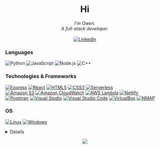 <h1 align="center">Hi</h1>

<p align="center">
    <i>
        I'm Owen.<br>
        A full-stack developer.<br>
    </i><br>
    <a href="https://www.linkedin.com/in/odevie">
        <img src="https://img.shields.io/badge/LinkedIn-blue?style=flat-square&logo=linkedin" alt="LinkedIn">
    </a>

### Languages
![Python](https://img.shields.io/static/v1?style=for-the-badge&message=Python&color=3776AB&logo=Python&logoColor=FFFFFF&label=)
![JavaScript](https://img.shields.io/static/v1?style=for-the-badge&message=JavaScript&color=222222&logo=JavaScript&logoColor=F7DF1E&label=)
![Node.js](https://img.shields.io/static/v1?style=for-the-badge&message=Node.js&color=339933&logo=Node.js&logoColor=FFFFFF&label=)
![C++](https://img.shields.io/static/v1?style=for-the-badge&message=C%2B%2B&color=00599C&logo=C%2B%2B&logoColor=FFFFFF&label=)

### Technologies & Frameworks
[![Express](https://img.shields.io/badge/express.js-black?style=for-the-badge&logo=JavaScript)](https://github.com/iridant)
[![React](https://img.shields.io/static/v1?style=for-the-badge&message=React&color=222222&logo=React&logoColor=61DAFB&label=)](https://github.com/iridant)
[![HTML5](https://img.shields.io/static/v1?style=for-the-badge&message=HTML5&color=E34F26&logo=HTML5&logoColor=FFFFFF&label=)](https://github.com/iridant)
[![CSS3](https://img.shields.io/static/v1?style=for-the-badge&message=CSS&color=1572B6&logo=CSS3&logoColor=FFFFFF&label=)](https://github.com/iridant)
[![Serverless](https://img.shields.io/static/v1?style=for-the-badge&message=Serverless&color=FD5750&logo=Serverless&logoColor=FFFFFF&label=)](https://github.com/iridant)<br>
[![Amazon S3](https://img.shields.io/static/v1?style=for-the-badge&message=AWS+S3&color=569A31&logo=Amazon+S3&logoColor=FFFFFF&label=)](https://github.com/iridant)
[![Amazon CloudWatch](https://img.shields.io/static/v1?style=for-the-badge&message=Amazon+CloudWatch&color=FF4F8B&logo=Amazon+CloudWatch&logoColor=FFFFFF&label=)](https://github.com/iridant)
[![AWS Lambda](https://img.shields.io/static/v1?style=for-the-badge&message=AWS+Lambda&color=222222&logo=AWS+Lambda&logoColor=FF9900&label=)](https://github.com/iridant)
[![Netlify](https://img.shields.io/static/v1?style=for-the-badge&message=Netlify&color=222222&logo=Netlify&logoColor=00C7B7&label=)](https://github.com/iridant)<br>
[![Postman](https://img.shields.io/badge/Postman-FF6C37?style=for-the-badge&logo=postman&logoColor=white)](https://github.com/iridant)
[![Visual Studio](https://img.shields.io/static/v1?style=for-the-badge&message=Visual+Studio&color=5C2D91&logo=Visual+Studio&logoColor=FFFFFF&label=)](https://github.com/iridant)
[![Visual Studio Code](https://img.shields.io/static/v1?style=for-the-badge&message=VSCode&color=007ACC&logo=Visual+Studio+Code&logoColor=FFFFFF&label=)](https://github.com/iridant)
[![VirtualBox](https://img.shields.io/static/v1?style=for-the-badge&message=VirtualBox&color=183A61&logo=VirtualBox&logoColor=FFFFFF&label=)](https://github.com/iridant)
[![NMAP](https://img.shields.io/static/v1?style=for-the-badge&message=nmap&color=1572B6&logo=prdotco&logoColor=FFFFFF&label=)](https://github.com/iridant)

### OS
[![Linux](https://img.shields.io/badge/linux-black?style=for-the-badge&logo=archlinux)](https://github.com/iridant)
[![Windows](https://img.shields.io/badge/Windows-black?style=for-the-badge&logo=Windows)](https://github.com/iridant)

<details>
    <p align="center">
        <a href="https://github.com/iridant">
            <img src="http://github-profile-summary-cards.vercel.app/api/cards/profile-details?username=iridant&theme=transparent" />
        </a>
        <a href="https://github.com/iridant">
            <img src="https://github-readme-streak-stats.herokuapp.com/?user=iridant&hide_border=true&card_width=338&theme=transparent" />
        </a>
        <a href="https://github.com/iridant">
            <img src="http://github-profile-summary-cards.vercel.app/api/cards/stats?username=iridant&theme=transparent" />
        </a>
        <a href="https://github.com/iridant">
            <img src="https://github-readme-stats.vercel.app/api/top-langs/?username=iridant&langs_count=10&exclude_repo=&hide=css,html&card_width=699&hide_border=true&theme=transparent" />
        </a>
    </p>
</details>

<p align="center">
  <a href="https://github.com/iridant">
    <img src="https://komarev.com/ghpvc/?username=iridant&color=blue&style=flat)" />
  </a>
</p>

<!--
**iridant/iridant** is a ✨ _special_ ✨ repository because its `README.md` (this file) appears on your GitHub profile.

Here are some ideas to get you started:

- 🔭 I’m currently working on ...
- 🌱 I’m currently learning ...
- 👯 I’m looking to collaborate on ...
- 🤔 I’m looking for help with ...
- 💬 Ask me about ...
- 📫 How to reach me: ...
- 😄 Pronouns: ...
- ⚡ Fun fact: ...
-->
